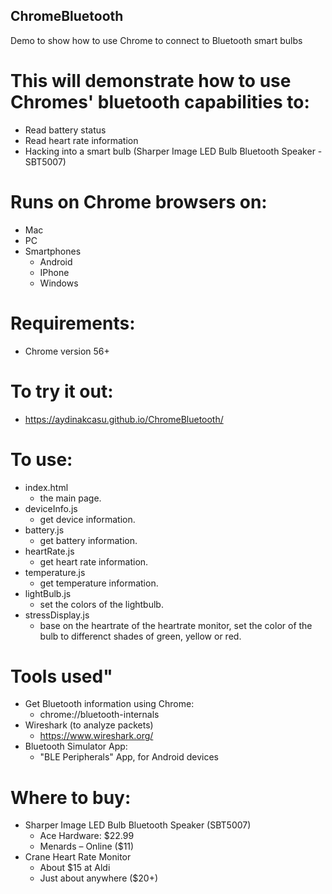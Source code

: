 ## ChromeBluetooth
 Demo to show how to use Chrome to connect to Bluetooth smart bulbs

# This will demonstrate how to use Chromes' bluetooth capabilities to:
- Read battery status
- Read heart rate information
- Hacking into a smart bulb (Sharper Image LED Bulb Bluetooth Speaker - SBT5007)

# Runs on Chrome browsers on:
- Mac
- PC
- Smartphones
  * Android
  * IPhone
  * Windows 

# Requirements:
- Chrome version 56+

# To try it out:
- https://aydinakcasu.github.io/ChromeBluetooth/

# To use:
- index.html 
  * the main page.
- deviceInfo.js 
  * get device information.
- battery.js 
  * get battery information.
- heartRate.js 
  * get heart rate information.
- temperature.js 
  * get temperature information.
- lightBulb.js 
  * set the colors of the lightbulb.
- stressDisplay.js 
  * base on the heartrate of the heartrate monitor, set the color of the bulb to differenct shades of green, yellow or red.
 
# Tools used"
- Get Bluetooth information using Chrome: 
  * chrome://bluetooth-internals
- Wireshark (to analyze packets) 
  * https://www.wireshark.org/
- Bluetooth Simulator App: 
  * "BLE Peripherals" App, for Android devices

# Where to buy:
- Sharper Image LED Bulb Bluetooth Speaker (SBT5007)
  * Ace Hardware: $22.99
  * Menards – Online ($11)
- Crane Heart Rate Monitor
  * About $15 at Aldi
  * Just about anywhere ($20+)

